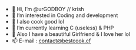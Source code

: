 - 👋 Hi, I’m @urGODBOY // krish
- 👀 I’m interested in Coding and development
- 🍳 I also cook good lol
- 🌱 I’m currently learning C (useless) & PHP
- 💞️ Also I have a beautiful Girlfriend & I love her  lol
- 📫 E-mail : contact@bestcook.cf

<!---
urGODBOY/urGODBOY is a ✨ special ✨ repository because its `README.md`
--->

